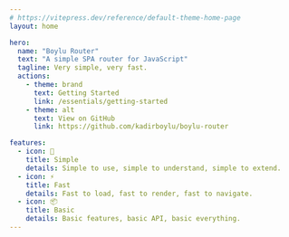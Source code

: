 ```yaml
---
# https://vitepress.dev/reference/default-theme-home-page
layout: home

hero:
  name: "Boylu Router"
  text: "A simple SPA router for JavaScript"
  tagline: Very simple, very fast.
  actions:
    - theme: brand
      text: Getting Started
      link: /essentials/getting-started
    - theme: alt
      text: View on GitHub
      link: https://github.com/kadirboylu/boylu-router

features:
  - icon: 🧩
    title: Simple
    details: Simple to use, simple to understand, simple to extend.
  - icon: ⚡️
    title: Fast
    details: Fast to load, fast to render, fast to navigate.
  - icon: 📦
    title: Basic
    details: Basic features, basic API, basic everything.
---
```

